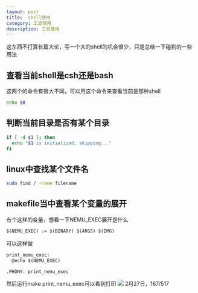 ```yaml
---
layout: post
title:  shell使用
category: 工具使用 
description: 工具使用
---
```

这东西不打算长篇大论，写一个大的shell的机会很少，只是总结一下碰到的一些用法

<!--description-->
## 查看当前shell是csh还是bash
这两个的命令有很大不同，可以用这个命令来查看当前是那种shell
```sh
echo $0
```

## 判断当前目录是否有某个目录
```sh
if [ -d $1 ]; then 
  echo "$1 is initialized, skipping..."
fi
```

## linux中查找某个文件名
```sh
sudo find / -name filename
```

## makefile当中查看某个变量的展开
有个这样的变量，想看一下NEMU_EXEC展开是什么
```sh
$(NEMU_EXEC) := $(BINARY) $(ARGS) $(IMG)
```
可以这样做
```sh
print_nemu_exec:
  @echo $(NEMU_EXEC)

.PHONY: print_nemu_exec
```
然后运行make print_nemu_exec可以看到打印
![](/assets/img/2024-02-27-17-28-09.png)
2月27日，167/517